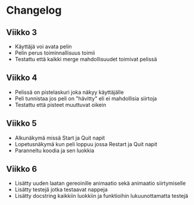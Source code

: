 # Changelog

## Viikko 3

- Käyttäjä voi avata pelin
- Pelin perus toiminnallisuus toimii
- Testattu että kaikki merge mahdollisuudet toimivat pelissä

## Viikko 4
- Pelissä on pistelaskuri joka näkyy käyttäjälle
- Peli tunnistaa jos peli on "hävitty" eli ei mahdollisia siirtoja
- Testattu että pisteet muuttuvat oikein


## Viikko 5
- Alkunäkymä missä Start ja Quit napit
- Lopetusnäkymä kun peli loppuu jossa Restart ja Quit napit
- Paranneltu koodia ja sen luokkia

## Viikko 6
- Lisätty uuden laatan gereoinille animaatio sekä animaatio siirtymiselle
- Lisätty testejä jotka testaavat nappeja
- Lisätty docstring kaikkiin luokkiin ja funktioihin lukuunottamatta testejä
